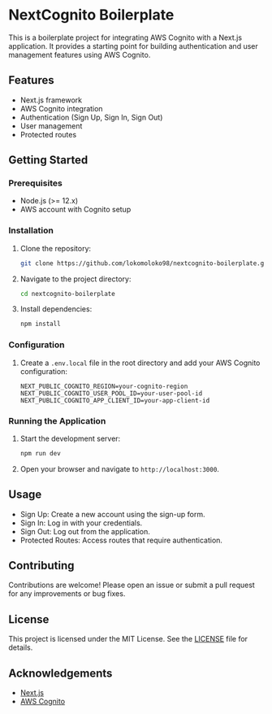 # NextCognito Boilerplate

This is a boilerplate project for integrating AWS Cognito with a Next.js application. It provides a starting point for building authentication and user management features using AWS Cognito.

## Features

- Next.js framework
- AWS Cognito integration
- Authentication (Sign Up, Sign In, Sign Out)
- User management
- Protected routes

## Getting Started

### Prerequisites

- Node.js (>= 12.x)
- AWS account with Cognito setup

### Installation

1. Clone the repository:

    ```bash
    git clone https://github.com/lokomoloko98/nextcognito-boilerplate.git
    ```

2. Navigate to the project directory:

    ```bash
    cd nextcognito-boilerplate
    ```

3. Install dependencies:

    ```bash
    npm install
    ```

### Configuration

1. Create a `.env.local` file in the root directory and add your AWS Cognito configuration:

    ```env
    NEXT_PUBLIC_COGNITO_REGION=your-cognito-region
    NEXT_PUBLIC_COGNITO_USER_POOL_ID=your-user-pool-id
    NEXT_PUBLIC_COGNITO_APP_CLIENT_ID=your-app-client-id
    ```

### Running the Application

1. Start the development server:

    ```bash
    npm run dev
    ```

2. Open your browser and navigate to `http://localhost:3000`.

## Usage

- Sign Up: Create a new account using the sign-up form.
- Sign In: Log in with your credentials.
- Sign Out: Log out from the application.
- Protected Routes: Access routes that require authentication.

## Contributing

Contributions are welcome! Please open an issue or submit a pull request for any improvements or bug fixes.

## License

This project is licensed under the MIT License. See the [LICENSE](LICENSE) file for details.

## Acknowledgements

- [Next.js](https://nextjs.org/)
- [AWS Cognito](https://aws.amazon.com/cognito/)
